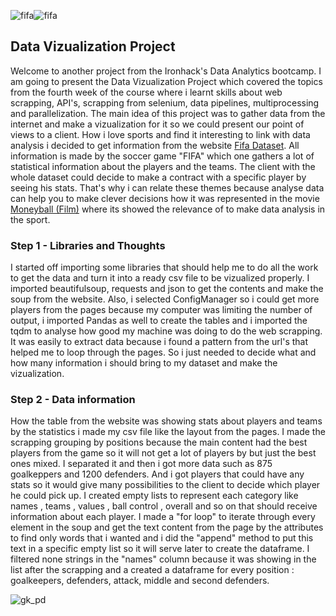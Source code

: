 ![fifa](https://th.bing.com/th/id/OIP.V1CJ1TDHvVMh_z5Ur2YwUwHaEK?pid=ImgDet&rs=1)![fifa](https://th.bing.com/th/id/OIP.UxkjfOizXWrSmRVmifqSLAHaEK?pid=ImgDet&rs=1)  

## Data Vizualization Project 
Welcome to another project from the Ironhack's Data Analytics bootcamp. I am going to present the Data Vizualization Project which covered the topics from the fourth week of the
course where i learnt skills about web scrapping, API's, scrapping from selenium, data pipelines, multiprocessing and parallelization. The main idea of this project was to gather 
data from the internet and make a vizualization for it so we could present our point of views to a client. How i love sports and find it interesting to link with data analysis i
decided to get information from the website [Fifa Dataset](https://sofifa.com/players). All information is made by the soccer game "FIFA" which one gathers a lot of statistical 
information about the players and the teams. The client with the whole dataset could decide to make a contract with a specific player by seeing his stats. That's why i can relate
these themes because analyse data can help you to make clever decisions how it was represented in the movie [Moneyball (Film)](https://en.wikipedia.org/wiki/Moneyball_(film)) where
its showed the relevance of to make data analysis in the sport.
### Step 1 - Libraries and Thoughts
I started off importing some libraries that should help me to do all the work to get the data and turn it into a ready csv file to be vizualized properly. I imported beautifulsoup,
requests and json to get the contents and make the soup from the website. Also, i selected ConfigManager so i could get more players from the pages because my computer was limiting 
the number of output, i imported Pandas as well to create the tables and i imported the tqdm to analyse how good my machine was doing to do the web scrapping. It was easily to extract 
data because i found a pattern from the url's that helped me to loop through the pages. So i just needed to decide what and how many information i should bring to my dataset and make
the vizualization.
### Step 2 - Data information
How the table from the website was showing stats about players and teams by the statistics i made my csv file like the layout from the pages. I made the scrapping grouping by positions 
because the main content had the best players from the game so it will not get a lot of players by but just the best ones mixed. I separated it and then i got more data such as 875 goalkeppers
and 1200 defenders. And i got players that could have any stats so it would give many possibilities to the client to decide which player he could pick up. I created empty lists to represent 
each category like names , teams , values , ball control , overall and so on that should receive information about each player. I made a "for loop" to iterate through every element in the soup
and get the text content from the page by the attributes to find only words that i wanted and i did the "append" method to put this text in a specific empty list so it will serve later to create
the dataframe. I filtered none strings in the "names" column because it was showing in the list after the scrapping and a created a dataframe for every position : goalkeepers, defenders, 
attack, middle and second defenders.


![gk_pd](https://user-images.githubusercontent.com/80002453/116029860-9b5aeb00-a630-11eb-8b10-7915ef57d1ce.png)

